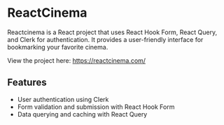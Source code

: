# ReactCinema

Reactcinema is a React project that uses React Hook Form, React Query, and Clerk for authentication. It provides a user-friendly interface for bookmarking your favorite cinema.

View the project here: https://reactcinema.com/

## Features

- User authentication using Clerk
- Form validation and submission with React Hook Form
- Data querying and caching with React Query
